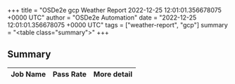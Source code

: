+++
title = "OSDe2e gcp Weather Report 2022-12-25 12:01:01.356678075 +0000 UTC"
author = "OSDe2e Automation"
date = "2022-12-25 12:01:01.356678075 +0000 UTC"
tags = ["weather-report", "gcp"]
summary = "<table class=\"summary\"></table>"
+++
## Summary

| Job Name | Pass Rate | More detail |
|----------|-----------|-------------|





